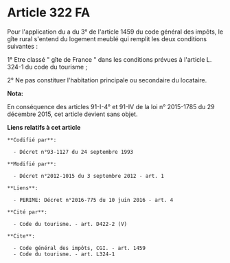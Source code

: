 # Article 322 FA

Pour l'application du a du 3° de l'article 1459 du code général des impôts, le gîte rural s'entend du logement meublé qui
remplit les deux conditions suivantes : 

1° Etre classé " gîte de France " dans les conditions prévues à l'article L. 324-1 du code du tourisme ; 

2° Ne pas constituer l'habitation principale ou secondaire du locataire.

**Nota:**

En conséquence des articles 91-I-4° et 91-IV de la loi n° 2015-1785 du 29 décembre 2015, cet article devient sans objet.

**Liens relatifs à cet article**

	**Codifié par**:

	  - Décret n°93-1127 du 24 septembre 1993

	**Modifié par**:

	  - Décret n°2012-1015 du 3 septembre 2012 - art. 1

	**Liens**:

	  - PERIME: Décret n°2016-775 du 10 juin 2016 - art. 4

	**Cité par**:

	  - Code du tourisme. - art. D422-2 (V)

	**Cite**:

	  - Code général des impôts, CGI. - art. 1459
	  - Code du tourisme. - art. L324-1
